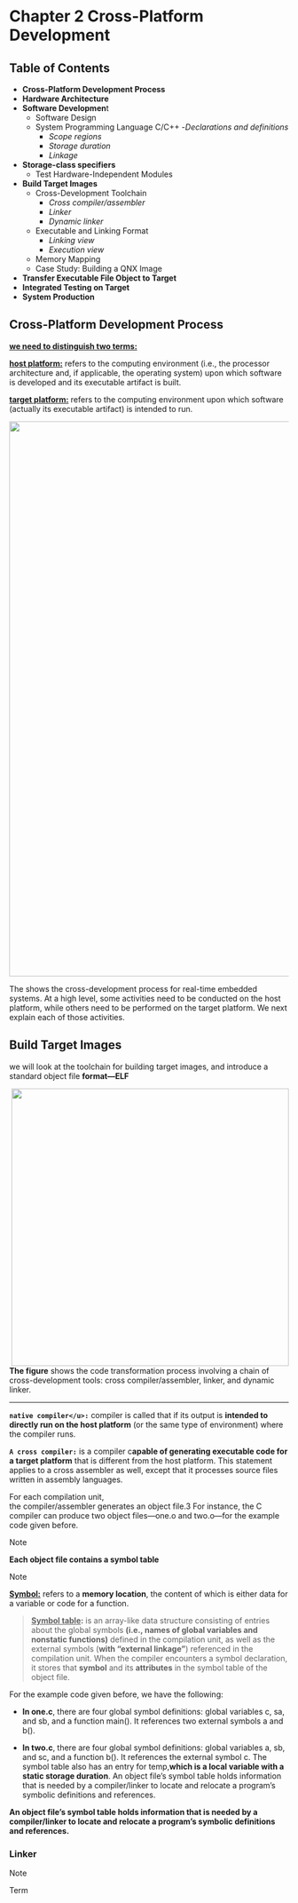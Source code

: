 # **Chapter 2 Cross-Platform Development**

## **Table of Contents**
- **Cross-Platform Development Process** 
- **Hardware Architecture** 
- **Software Developmen**t 
    - Software Design 
    - System Programming Language C/C++ 
         -*Declarations and definitions* 
         - *Scope regions* 
         - *Storage duration* 
         - *Linkage* 
- **Storage-class specifiers** 
    - Test Hardware-Independent Modules 
- **Build Target Images** 
    - Cross-Development Toolchain 
         - *Cross compiler/assembler* 
         - *Linker* 
         - *Dynamic linker* 
    - Executable and Linking Format 
         - *Linking view* 
         - *Execution view* 
    - Memory Mapping 
    - Case Study: Building a QNX Image 
- **Transfer Executable File Object to Target** 
- **Integrated Testing on Target** 
- **System Production** 

## **Cross-Platform Development Process** 
**<u>we need to distinguish two terms:</u>**

**<u>host platform:</u>** refers to the computing environment (i.e., the processor architecture and, if applicable, the operating system) upon which software is developed and its executable artifact is built.

 **<u>target platform:</u>** refers to the computing environment upon which software (actually its executable artifact) is intended to run.

<img  src="https://i.imgur.com/S7web3t.png"  width=" 1000">

The shows the cross-development process for real-time embedded
systems. At a high level, some activities need to be conducted on the host platform, while
others need to be performed on the target platform. We next explain each of those activities.

## **Build Target Images**

we will look at the toolchain for building target images, and introduce a
standard object file **format—ELF**

<img align="right" src="https://i.imgur.com/wVubXub.png" width="500">

**The figure** shows the code transformation process involving a chain of cross-development tools: cross compiler/assembler, linker, and dynamic linker.

---

**`native compiler</u>:`** compiler is called that if its output is **intended to directly run on the host platform** (or the same type of environment) where the compiler runs.

 **`A cross compiler:`** is a compiler c**apable of generating executable code for a target platform** that is different from the host platform. This statement applies to a cross assembler as well, except that it processes source files written in assembly languages.

 For each compilation unit,\
 the compiler/assembler generates an object file.3 For instance, the C compiler can produce two object files—one.o and two.o—for the example code given before.

> [!NOTE]
> **Each object file contains a symbol table**

> [!NOTE]
> **<u>Symbol:</u>** refers to a **memory location**, the content of which is either data for a variable or code for a function.

> **<u>Symbol table</u>:** is an array-like data structure consisting of entries about the global symbols **(i.e., names of global variables and nonstatic functions)** defined in the compilation unit, as well as the external symbols (**with “external linkage”**) referenced in the compilation unit. When the compiler encounters a symbol declaration, it stores that **symbol** and its **attributes** in the symbol table of the object file.

For the example code given before, we have the following:
- **In one.c**, there are four global symbol definitions: global variables c, sa, and sb, and a function main(). It references two external symbols a and b().

-  **In two.c**, there are four global symbol definitions: global variables a, sb, and sc, and a function b(). It references the external symbol c. The symbol table also has an entry for temp,**which is a local variable with a static storage duration**. An object file’s symbol table holds information that is needed by a compiler/linker to locate and relocate a program’s symbolic definitions and references.

**An object file’s symbol table holds information that is needed by a compiler/linker to locate and relocate a program’s symbolic definitions and references.**
### **Linker**

> [!NOTE]
>  Term

